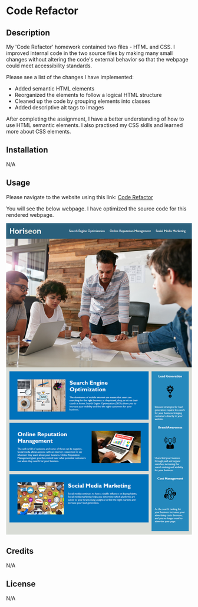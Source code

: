 # Code Refactor

## Description

My 'Code Refactor' homework contained two files - HTML and CSS. I improved internal code in the two source files by making many small changes without altering the code's external behavior so that the webpage could meet accessibility standards.

Please see a list of the changes I have implemented:

* Added semantic HTML elements
* Reorganized the elements to follow a logical HTML structure 
* Cleaned up the code by grouping elements into classes
* Added descriptive alt tags to images

After completing the assignment, I have a better understanding of how to use HTML semantic elements. I also practised my CSS skills and learned more about CSS elements.


## Installation

N/A

## Usage

Please navigate to the website using this link: [Code Refactor](https://tanyasilyutina.github.io/first_challenge/)

You will see the below webpage. I have optimized the source code for this rendered webpage.

![Visual of the deployed application](assets/01-html-css-git-homework-demo.png)

## Credits
N/A

## License
N/A

